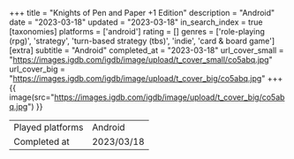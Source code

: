 +++
title = "Knights of Pen and Paper +1 Edition"
description = "Android"
date = "2023-03-18"
updated = "2023-03-18"
in_search_index = true
[taxonomies]
platforms = ['android']
rating = []
genres = ['role-playing (rpg)', 'strategy', 'turn-based strategy (tbs)', 'indie', 'card & board game']
[extra]
subtitle = "Android"
completed_at = "2023-03-18"
url_cover_small = "https://images.igdb.com/igdb/image/upload/t_cover_small/co5abq.jpg"
url_cover_big = "https://images.igdb.com/igdb/image/upload/t_cover_big/co5abq.jpg"
+++
{{ image(src="https://images.igdb.com/igdb/image/upload/t_cover_big/co5abq.jpg") }}

|              |            |
| ------------ | ---------- |
| Played platforms    | Android |
| Completed at | 2023/03/18 |

